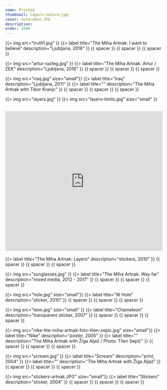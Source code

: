 ```yaml
---
name: Printed
thumbnail: layers-nature.jpg
cover: notarobot.JPG
description:
order: 1000
---
```


{{> img src="truth1.jpg" }}
{{> label title="The Miha Artnak: I want to believe" description="Ljubljana, 2016" }}
{{ spacer }} {{ spacer }} {{ spacer }}

{{> img src="artur-razteg.jpg" }}
{{> label title="The Miha Artnak: Artur / ZEK" description="Ljubljana, 2016" }}
{{ spacer }} {{ spacer }} {{ spacer }}

{{> img src="iraq.jpg" size="small"}}
{{> label title="Iraq" description="Ljubljana, 2011" }}
{{> label title="" description="The Miha Artnak with Tibor Kranjc" }}
{{ spacer }} {{ spacer }} {{ spacer }}

{{> img src="layers.jpg" }}
{{> img src="layers-limits.jpg" size="small" }}
<h2><iframe src="https://www.facebook.com/plugins/post.php?href=https%3A%2F%2Fwww.facebook.com%2Fstreetartutopia%2Fphotos%2Fa.311820137699.147776.310375597699%2F10150326564222700%2F%3Ftype%3D3&width=500" width="500" height="443" style="border:none;overflow:hidden" scrolling="no" frameborder="0" allowTransparency="true"></iframe></h2>
{{> label title="The Miha Artnak: Layers" description="stickers, 2010" }}
{{ spacer }} {{ spacer }} {{ spacer }}

{{> img src="sunglasses.jpg" }}
{{> label title="The Miha Artnak: Way far" description="mixed media, 2012 - 2017" }}
{{ spacer }} {{ spacer }} {{ spacer }}

{{> img src="hole.jpg" size="small"}}
{{> label title="W Hole" description="sticker, 2010" }}
{{ spacer }} {{ spacer }} {{ spacer }}

{{> img src="leon.jpg" size="small" }}
{{> label title="Chameleon" description="transparent sticker, 2007" }}
{{ spacer }} {{ spacer }} {{ spacer }}

{{> img src="nike-the-miha-artnak-foto-tilen-sepic.jpg" size="small"}} 
{{> label title="Nike" description="poster, 2005" }}
{{> label title="" description="The Miha Artnak with Žiga Aljaž / Photo: Tilen Sepič" }}
{{ spacer }} {{ spacer }} {{ spacer }}

{{> img src="scream.jpg" }}
{{> label title="Scream" description="print, 2004" }}
{{> label title="" description="The Miha Artnak with Žiga Aljaž" }}
{{ spacer }} {{ spacer }} {{ spacer }}

{{> img src="stickers-artnak.JPG" size="small"}} 
{{> label title="Stickers" description="sticker, 2004" }}
{{ spacer }} {{ spacer }} {{ spacer }}





